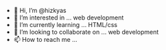 - 👋 Hi, I’m @hizkyas
- 👀 I’m interested in ... web development
- 🌱 I’m currently learning ... HTML/css
- 💞️ I’m looking to collaborate on ... web development
- 📫 How to reach me ... 

<!---
hizkyas/hizkyas is a ✨ special ✨ repository because its `README.md` (this file) appears on your GitHub profile.
You can click the Preview link to take a look at your changes.
--->
